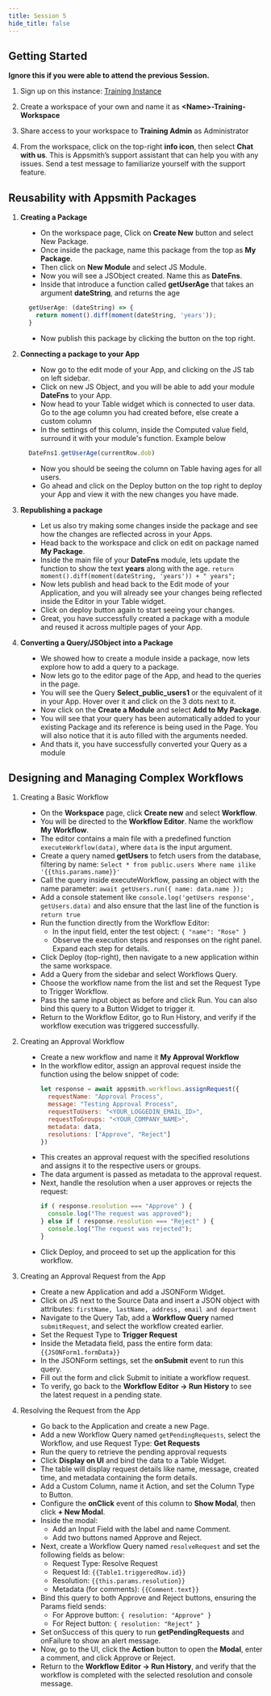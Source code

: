 ```yaml
---
title: Session 5
hide_title: false
---
```


<!-- vale off -->

## Getting Started 

**Ignore this if you were able to attend the previous Session.**

1. Sign up on this instance: [Training Instance](https://training.app.appsmith.com/user/signup)

2. Create a workspace of your own and name it as **\<Name\>-Training-Workspace**

3. Share access to your workspace to **Training Admin** as Administrator

4. From the workspace, click on the top-right **info icon**, then select **Chat with us**. This is Appsmith’s support assistant that can help you with any issues. Send a test message to familiarize yourself with the support feature.

##  Reusability with Appsmith Packages

1. **Creating a Package**

<dd>

* On the workspace page, Click on **Create New** button and select New Package.
* Once inside the package, name this package from the top as **My Package**.
* Then click on **New Module** and select JS Module.
* Now you will see a JSObject created. Name this as **DateFns**.
* Inside that introduce a function called **getUserAge** that takes an argument **dateString**, and returns the age
```jsx
getUserAge: (dateString) => {
  return moment().diff(moment(dateString, 'years'));
}
```
* Now publish this package by clicking the button on the top right.

</dd>

2. **Connecting a package to your App**

<dd>

* Now go to the edit mode of your App, and clicking on the JS tab on left sidebar.
* Click on new JS Object, and you will be able to add your module **DateFns** to your App.
* Now head to your Table widget which is connected to user data. Go to the age column you had created before, else create a custom column
* In the settings of this column, inside the Computed value field, surround it with your module's function.
Example below
```jsx
DateFns1.getUserAge(currentRow.dob)
```
* Now you should be seeing the column on Table having ages for all users.
* Go ahead and click on the Deploy button on the top right to deploy your App and view it with the new changes you have made.

</dd>

3. **Republishing a package**

<dd>

* Let us also try making some changes inside the package and see how the changes are reflected across in your Apps.
* Head back to the workspace and click on edit on package named **My Package**.
* Inside the main file of your **DateFns** module, lets update the function to show the text **years** along with the age.
```return moment().diff(moment(dateString, 'years')) + " years";```
* Now lets publish and head back to the Edit mode of your Application, and you will already see your changes being reflected inside the Editor in your Table widget.
* Click on deploy button again to start seeing your changes.
* Great, you have successfully created a package with a module and reused it across multiple pages of your App.

</dd>

4. **Converting a Query/JSObject into a Package**

<dd>

* We showed how to create a module inside a package, now lets explore how to add a query to a package.
* Now lets go to the editor page of the App, and head to the queries in the page.
* You will see the Query **Select_public_users1** or the equivalent of it in your App. Hover over it and click on the 3 dots next to it.
* Now click on the **Create a Module** and select **Add to My Package**.
* You will see that your query has been automatically added to your existing Package and its reference is being used in the Page. You will also notice that it is auto filled with the arguments needed.
* And thats it, you have successfully converted your Query as a module

</dd>

## Designing and Managing Complex Workflows

1. Creating a Basic Workflow

<dd>

* On the **Workspace** page, click **Create new** and select **Workflow**.  
* You will be directed to the **Workflow Editor**. Name the workflow **My Workflow**.  
* The editor contains a main file with a predefined function `executeWorkflow(data)`, where `data` is the input argument.  
* Create a query named **getUsers** to fetch users from the database, filtering by name:
```Select * from public.users Where name ilike '{{this.params.name}}'```
* Call the query inside executeWorkflow, passing an object with the name parameter:
```await getUsers.run({ name: data.name });```
* Add a console statement like ```console.log('getUsers response', getUsers.data)``` and also ensure that the last line of the function is ```return true```
* Run the function directly from the Workflow Editor:
  - In the input field, enter the test object:
```{ "name": "Rose" }```
  - Observe the execution steps and responses on the right panel. Expand each step for details.
* Click Deploy (top-right), then navigate to a new application within the same workspace.
* Add a Query from the sidebar and select Workflows Query.
* Choose the workflow name from the list and set the Request Type to Trigger Workflow.
* Pass the same input object as before and click Run. You can also bind this query to a Button Widget to trigger it.
* Return to the Workflow Editor, go to Run History, and verify if the workflow execution was triggered successfully.

</dd>

2. Creating an Approval Workflow

<dd>

* Create a new workflow and name it **My Approval Workflow**
* In the workflow editor, assign an approval request inside the function using the below snippet of code:
  ```jsx
  let response = await appsmith.workflows.assignRequest({
    requestName: "Approval Process",
    message: "Testing Approval Process",
    requestToUsers: "<YOUR_LOGGEDIN_EMAIL_ID>",
    requestToGroups: "<YOUR_COMPANY_NAME>",
    metadata: data,
    resolutions: ["Approve", "Reject"]
  })
  ```
* This creates an approval request with the specified resolutions and assigns it to the respective users or groups.
* The data argument is passed as metadata to the approval request.
* Next, handle the resolution when a user approves or rejects the request:
  ```jsx
  if ( response.resolution === "Approve" ) {
    console.log("The request was approved");
  } else if ( response.resolution === "Reject" ) {
    console.log("The request was rejected");
  }
  ```
* Click Deploy, and proceed to set up the application for this workflow.

</dd>

3. Creating an Approval Request from the App

<dd>

* Create a new Application and add a JSONForm Widget.
* Click on JS next to the Source Data and insert a JSON object with attributes:
  ```firstName, lastName, address, email and department```
* Navigate to the Query Tab, add a **Workflow Query** named ```submitRequest```, and select the workflow created earlier.
* Set the Request Type to **Trigger Request**
* Inside the Metadata field, pass the entire form data:
  ```{{JSONForm1.formData}}```
* In the JSONForm settings, set the **onSubmit** event to run this query.
* Fill out the form and click Submit to initiate a workflow request.
* To verify, go back to the **Workflow Editor -> Run History** to see the latest request in a pending state.

</dd>

4. Resolving the Request from the App

<dd>

* Go back to the Application and create a new Page.
* Add a new Workflow Query named ```getPendingRequests```, select the Workflow, and use Request Type: **Get Requests**
* Run the query to retrieve the pending approval requests
* Click **Display on UI** and bind the data to a Table Widget.
* The table will display request details like name, message, created time, and metadata containing the form details.
* Add a Custom Column, name it Action, and set the Column Type to Button.
* Configure the **onClick** event of this column to **Show Modal**, then click **+ New Modal**.
* Inside the modal:
  - Add an Input Field with the label and name Comment.
  - Add two buttons named Approve and Reject.
* Next, create a Workflow Query named ```resolveRequest``` and set the following fields as below:
  - Request Type: Resolve Request
  - Request Id: ```{{Table1.triggeredRow.id}}```
  - Resolution: ```{{this.params.resolution}}```
  - Metadata (for comments): ```{{Comment.text}}```
* Bind this query to both Approve and Reject buttons, ensuring the Params field sends:
  - For Approve button: ```{ resolution: "Approve" }```
  - For Reject button: ```{ resolution: "Reject" }```
* Set onSuccess of this query to run **getPendingRequests** and onFailure to show an alert message.
* Now, go to the UI, click the **Action** button to open the **Modal**, enter a comment, and click Approve or Reject.
* Return to the **Workflow Editor -> Run History**, and verify that the workflow is completed with the selected resolution and console message.